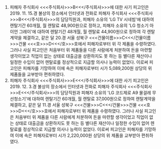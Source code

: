 1. 피해자 주식회사 <<<주식회사>>>B<<</주식회사>>>에 대한 사기
피고인은 2019. 11. 15.경 불상의 장소에서 인터넷과 전화로 피해자 주식회사 <<<주식회사>>>B<<</주식회사>>>의 담당직원과, 피해자 소유의 'LG TV 시네빔'에 대하여 렌탈기간 60개월, 월 렌탈료 48,900원으로 정하고, 피해자 소유의 'LG 청소기 아이언 그레이'에 대하여 렌탈기간 48개월, 월 렌탈료 44,900원으로 정하여 각 렌탈계약을 체결하고, 같은 달 20.경 서울 성북구 <<<건물이름>>>C<<</건물이름>>>건물 <<<호>>>D<<</호>>>호에서 피해자로부터 위 각 제품을 수령하였다.
그러나 사실 피고인은 처음부터 위 제품들을 다른 사람에게 처분하여 돈을 마련할 생각이었고 직업이 없는 상태로 대출금을 상환하지도 못 하는 등 별다른 재산이나 일정한 수입이 없어 렌탈료를 정상적으로 지급할 의사나 능력이 없었다.
이로써 피고인은 피해자를 기망하여 이에 속은 피해자로부터 시가 5,089,200원 상당의 위 제품들을 교부받아 편취하였다.
2. 피해자 주식회사 <<<주식회사>>>E<<</주식회사>>>에 대한 사기
피고인은 2019. 12. 3.경 불상의 장소에서 인터넷과 전화로 피해자 주식회사 <<<주식회사>>>E<<</주식회사>>>의 담당직원과 피해자 소유의 'LG 코드제로 A9 물걸레 무선청소기'에 대하여 렌탈기간 60개월, 월 렌탈료 37,000원으로 정하여 렌탈계약을 체결하고, 같은 달 11.경 서울 성북구 <<<건물>>>C<<</건물>>>건물 <<<호>>>D<<</호>>>호에서 피해자로부터 위 제품을 수령하였다.
그러나 사실 피고인은 처음부터 위 제품을 다른 사람에게 처분하여 돈을 마련할 생각이었고 직업이 없는 상태로 대출금을 상환하지도 못 하는 등 별다른 재산이나 일정한 수입이 없어 렌탈료를 정상적으로 지급할 의사나 능력이 없었다.
이로써 피고인은 피해자를 기망하여 이에 속은 피해자로부터 시가 2,220,000원 상당의 위 제품을 교부받아 편취하였다.